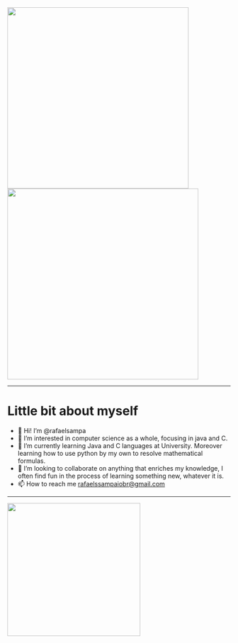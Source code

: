 
<!---


</div> -->


<a href="https://github.com/anuraghazra/github-readme-stats">
  <img width="409" align="center" src="https://github-readme-stats.vercel.app/api?username=rafaelsampa&theme=vue-dark&show_icons=true&hide_border=true&count_private=false" />
</a>
<a href="https://github.com/anuraghazra/convoychat">
  <img width="431" align="center" src="https://github-readme-streak-stats.herokuapp.com/?user=rafaelsampa&theme=vue-dark&hide_border=true" />
</a>


_________________________________

# Little bit about myself
- 👋 Hi! I’m @rafaelsampa
- 👀 I’m interested in computer science as a whole, focusing in java and C. 
- 🌱 I’m currently learning Java and C languages at University. Moreover learning how to use python by my own to resolve mathematical formulas.
- 💞️ I’m looking to collaborate on anything that enriches my knowledge, I often find fun in the process of learning something new, whatever it is.
- 📫 How to reach me rafaelssampaiobr@gmail.com
  
________________________________

<a href="https://github.com/anuraghazra/github-readme-stats">
  <img height=300 align="center" src="https://github-readme-stats.vercel.app/api/top-langs/?username=rafaelsampa&theme=vue-dark&show_icons=true&hide_border=true&layout=donut" />
</a>

